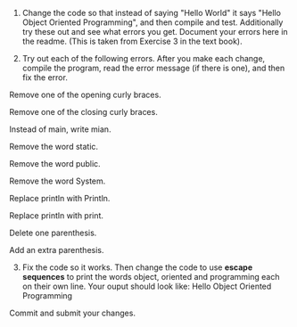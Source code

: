 1. Change the code so that instead of saying "Hello World" it says "Hello Object Oriented Programming", and then compile and test. 
Additionally try these out and see what errors you get. Document your errors here in the readme. (This is taken from Exercise 3 in the text book).

2. Try out each of the following errors. After you make each change, compile the program, read the error message (if there is one), and then fix the error.

  Remove one of the opening curly braces.

  Remove one of the closing curly braces.

  Instead of main, write mian.

  Remove the word static.

  Remove the word public.

  Remove the word System.

  Replace println with Println.

  Replace println with print.

  Delete one parenthesis.

  Add an extra parenthesis.


3. Fix the code so it works. Then change the code to use **escape sequences** to print the words object, oriented and programming each on their own line. Your ouput should look like:
   Hello
   Object
   Oriented
   Programming

Commit and submit your changes.
